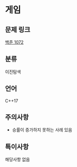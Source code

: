 # 게임
## 문제 링크
[백준 1072](https://www.acmicpc.net/problem/1072)
## 분류
이진탐색
## 언어
C++17
## 주의사항
* 승률이 증가하지 못하는 사례 있음
## 특이사항
해당사항 없음